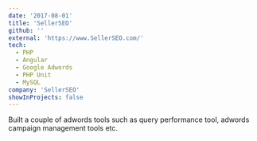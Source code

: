 ```yaml
---
date: '2017-08-01'
title: 'SellerSEO'
github: ''
external: 'https://www.SellerSEO.com/'
tech:
  - PHP
  - Angular
  - Google Adwords
  - PHP Unit
  - MySQL
company: 'SellerSEO'
showInProjects: false
---
```


Built a couple of adwords tools such as query performance tool, adwords campaign management tools etc.
